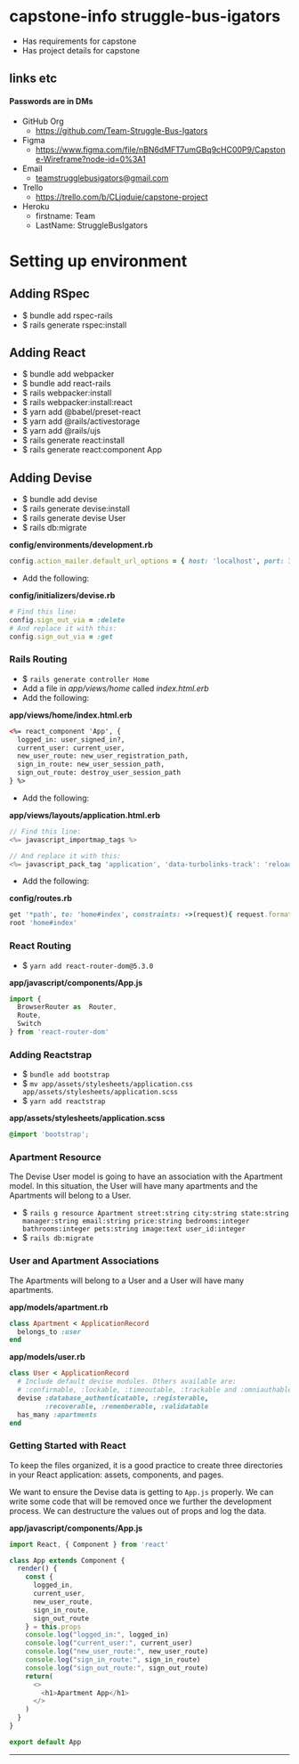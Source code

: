 # capstone-info struggle-bus-igators

- Has requirements for capstone
- Has project details for capstone

## links etc
#### Passwords are in DMs

- GitHub Org
    - https://github.com/Team-Struggle-Bus-Igators
- Figma
    - https://www.figma.com/file/nBN6dMFT7umGBq9cHC00P9/Capstone-Wireframe?node-id=0%3A1
- Email
    - teamstrugglebusigators@gmail.com
- Trello
    - https://trello.com/b/CLjqduie/capstone-project
- Heroku 
    - firstname: Team
    - LastName: StruggleBusIgators


# Setting up environment
## Adding RSpec
- $ bundle add rspec-rails
- $ rails generate rspec:install
## Adding React
- $ bundle add webpacker
- $ bundle add react-rails
- $ rails webpacker:install
- $ rails webpacker:install:react
- $ yarn add @babel/preset-react
- $ yarn add @rails/activestorage
- $ yarn add @rails/ujs
- $ rails generate react:install
- $ rails generate react:component App
## Adding Devise
- $ bundle add devise
- $ rails generate devise:install
- $ rails generate devise User
- $ rails db:migrate

**config/environments/development.rb**
```ruby
config.action_mailer.default_url_options = { host: 'localhost', port: 3000 }
```

- Add the following:

**config/initializers/devise.rb**
```ruby
# Find this line:
config.sign_out_via = :delete
# And replace it with this:
config.sign_out_via = :get
```

### Rails Routing
- $ `rails generate controller Home`
- Add a file in *app/views/home* called *index.html.erb*
- Add the following:

**app/views/home/index.html.erb**
```html
<%= react_component 'App', {
  logged_in: user_signed_in?,
  current_user: current_user,
  new_user_route: new_user_registration_path,
  sign_in_route: new_user_session_path,
  sign_out_route: destroy_user_session_path
} %>
```

- Add the following:

**app/views/layouts/application.html.erb**
```javascript
// Find this line:
<%= javascript_importmap_tags %>

// And replace it with this:
<%= javascript_pack_tag 'application', 'data-turbolinks-track': 'reload' %>
```
- Add the following:

**config/routes.rb**
```ruby
get '*path', to: 'home#index', constraints: ->(request){ request.format.html? }
root 'home#index'
```

### React Routing
- $ `yarn add react-router-dom@5.3.0`

**app/javascript/components/App.js**
```javascript
import {
  BrowserRouter as  Router,
  Route,
  Switch
} from 'react-router-dom'
```

### Adding Reactstrap
- $ `bundle add bootstrap`
- $ `mv app/assets/stylesheets/application.css app/assets/stylesheets/application.scss`
- $ `yarn add reactstrap`

**app/assets/stylesheets/application.scss**
```css
@import 'bootstrap';
```

### Apartment Resource
The Devise User model is going to have an association with the Apartment model. In this situation, the User will have many apartments and the Apartments will belong to a User.

- $ `rails g resource Apartment street:string city:string state:string manager:string email:string price:string bedrooms:integer bathrooms:integer pets:string image:text user_id:integer`
- $ `rails db:migrate`

### User and Apartment Associations
The Apartments will belong to a User and a User will have many apartments.

**app/models/apartment.rb**
```ruby
class Apartment < ApplicationRecord
  belongs_to :user
end
```

**app/models/user.rb**
```ruby
class User < ApplicationRecord
  # Include default devise modules. Others available are:
  # :confirmable, :lockable, :timeoutable, :trackable and :omniauthable
  devise :database_authenticatable, :registerable,
         :recoverable, :rememberable, :validatable
  has_many :apartments
end
```

### Getting Started with React
To keep the files organized, it is a good practice to create three directories in your React application: assets, components, and pages.

We want to ensure the Devise data is getting to `App.js` properly. We can write some code that will be removed once we further the development process. We can destructure the values out of props and log the data.

**app/javascript/components/App.js**
```javascript
import React, { Component } from 'react'

class App extends Component {
  render() {
    const {
      logged_in,
      current_user,
      new_user_route,
      sign_in_route,
      sign_out_route
    } = this.props
    console.log("logged_in:", logged_in)
    console.log("current_user:", current_user)
    console.log("new_user_route:", new_user_route)
    console.log("sign_in_route:", sign_in_route)
    console.log("sign_out_route:", sign_out_route)
    return(
      <>
        <h1>Apartment App</h1>
      </>
    )
  }
}

export default App
```

---
